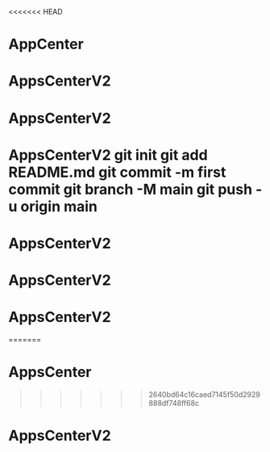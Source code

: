 <<<<<<< HEAD
# AppCenter
# AppsCenterV2
# AppsCenterV2
# AppsCenterV2 git init git add README.md git commit -m first commit git branch -M main git push -u origin main
# AppsCenterV2
# AppsCenterV2
# AppsCenterV2
=======
# AppsCenter
>>>>>>> 2640bd64c16caed7145f50d2929888df748ff68c
# AppsCenterV2
